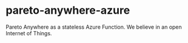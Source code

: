 # pareto-anywhere-azure
Pareto Anywhere as a stateless Azure Function.  We believe in an open Internet of Things.
